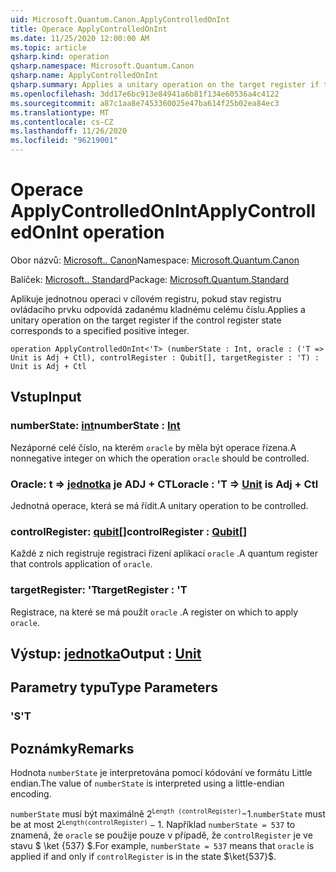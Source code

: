 ```yaml
---
uid: Microsoft.Quantum.Canon.ApplyControlledOnInt
title: Operace ApplyControlledOnInt
ms.date: 11/25/2020 12:00:00 AM
ms.topic: article
qsharp.kind: operation
qsharp.namespace: Microsoft.Quantum.Canon
qsharp.name: ApplyControlledOnInt
qsharp.summary: Applies a unitary operation on the target register if the control register state corresponds to a specified positive integer.
ms.openlocfilehash: 3dd17e6bc913e84941a6b81f134e60536a4c4122
ms.sourcegitcommit: a87c1aa8e7453360025e47ba614f25b02ea84ec3
ms.translationtype: MT
ms.contentlocale: cs-CZ
ms.lasthandoff: 11/26/2020
ms.locfileid: "96219001"
---
```

# <a name="applycontrolledonint-operation"></a><span data-ttu-id="37e1a-102">Operace ApplyControlledOnInt</span><span class="sxs-lookup"><span data-stu-id="37e1a-102">ApplyControlledOnInt operation</span></span>

<span data-ttu-id="37e1a-103">Obor názvů: [Microsoft.. Canon](xref:Microsoft.Quantum.Canon)</span><span class="sxs-lookup"><span data-stu-id="37e1a-103">Namespace: [Microsoft.Quantum.Canon](xref:Microsoft.Quantum.Canon)</span></span>

<span data-ttu-id="37e1a-104">Balíček: [Microsoft.. Standard](https://nuget.org/packages/Microsoft.Quantum.Standard)</span><span class="sxs-lookup"><span data-stu-id="37e1a-104">Package: [Microsoft.Quantum.Standard](https://nuget.org/packages/Microsoft.Quantum.Standard)</span></span>


<span data-ttu-id="37e1a-105">Aplikuje jednotnou operaci v cílovém registru, pokud stav registru ovládacího prvku odpovídá zadanému kladnému celému číslu.</span><span class="sxs-lookup"><span data-stu-id="37e1a-105">Applies a unitary operation on the target register if the control register state corresponds to a specified positive integer.</span></span>

```qsharp
operation ApplyControlledOnInt<'T> (numberState : Int, oracle : ('T => Unit is Adj + Ctl), controlRegister : Qubit[], targetRegister : 'T) : Unit is Adj + Ctl
```


## <a name="input"></a><span data-ttu-id="37e1a-106">Vstup</span><span class="sxs-lookup"><span data-stu-id="37e1a-106">Input</span></span>

### <a name="numberstate--int"></a><span data-ttu-id="37e1a-107">numberState: [int](xref:microsoft.quantum.lang-ref.int)</span><span class="sxs-lookup"><span data-stu-id="37e1a-107">numberState : [Int](xref:microsoft.quantum.lang-ref.int)</span></span>

<span data-ttu-id="37e1a-108">Nezáporné celé číslo, na kterém `oracle` by měla být operace řízena.</span><span class="sxs-lookup"><span data-stu-id="37e1a-108">A nonnegative integer on which the operation `oracle` should be controlled.</span></span>


### <a name="oracle--t--unit--is-adj--ctl"></a><span data-ttu-id="37e1a-109">Oracle: t => [jednotka](xref:microsoft.quantum.lang-ref.unit)  je ADJ + CTL</span><span class="sxs-lookup"><span data-stu-id="37e1a-109">oracle : 'T => [Unit](xref:microsoft.quantum.lang-ref.unit)  is Adj + Ctl</span></span>

<span data-ttu-id="37e1a-110">Jednotná operace, která se má řídit.</span><span class="sxs-lookup"><span data-stu-id="37e1a-110">A unitary operation to be controlled.</span></span>


### <a name="controlregister--qubit"></a><span data-ttu-id="37e1a-111">controlRegister: [qubit](xref:microsoft.quantum.lang-ref.qubit)[]</span><span class="sxs-lookup"><span data-stu-id="37e1a-111">controlRegister : [Qubit](xref:microsoft.quantum.lang-ref.qubit)[]</span></span>

<span data-ttu-id="37e1a-112">Každé z nich registruje registraci řízení aplikací `oracle` .</span><span class="sxs-lookup"><span data-stu-id="37e1a-112">A quantum register that controls application of `oracle`.</span></span>


### <a name="targetregister--t"></a><span data-ttu-id="37e1a-113">targetRegister: 'T</span><span class="sxs-lookup"><span data-stu-id="37e1a-113">targetRegister : 'T</span></span>

<span data-ttu-id="37e1a-114">Registrace, na které se má použít `oracle` .</span><span class="sxs-lookup"><span data-stu-id="37e1a-114">A register on which to apply `oracle`.</span></span>



## <a name="output--unit"></a><span data-ttu-id="37e1a-115">Výstup: [jednotka](xref:microsoft.quantum.lang-ref.unit)</span><span class="sxs-lookup"><span data-stu-id="37e1a-115">Output : [Unit](xref:microsoft.quantum.lang-ref.unit)</span></span>



## <a name="type-parameters"></a><span data-ttu-id="37e1a-116">Parametry typu</span><span class="sxs-lookup"><span data-stu-id="37e1a-116">Type Parameters</span></span>

### <a name="t"></a><span data-ttu-id="37e1a-117">'S</span><span class="sxs-lookup"><span data-stu-id="37e1a-117">'T</span></span>



## <a name="remarks"></a><span data-ttu-id="37e1a-118">Poznámky</span><span class="sxs-lookup"><span data-stu-id="37e1a-118">Remarks</span></span>

<span data-ttu-id="37e1a-119">Hodnota `numberState` je interpretována pomocí kódování ve formátu Little endian.</span><span class="sxs-lookup"><span data-stu-id="37e1a-119">The value of `numberState` is interpreted using a little-endian encoding.</span></span>

<span data-ttu-id="37e1a-120">`numberState` musí být maximálně $2 ^ \texttt{Length (controlRegister)}-$1.</span><span class="sxs-lookup"><span data-stu-id="37e1a-120">`numberState` must be at most $2^\texttt{Length(controlRegister)} - 1$.</span></span>
<span data-ttu-id="37e1a-121">Například `numberState = 537` to znamená, že `oracle` se použije pouze v případě, že `controlRegister` je ve stavu $ \ket {537} $.</span><span class="sxs-lookup"><span data-stu-id="37e1a-121">For example, `numberState = 537` means that `oracle` is applied if and only if `controlRegister` is in the state $\ket{537}$.</span></span>